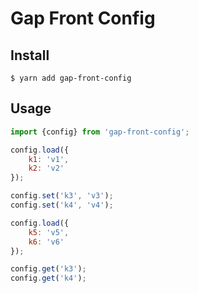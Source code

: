 # Gap Front Config

## Install

```
$ yarn add gap-front-config
```

## Usage

```javascript
import {config} from 'gap-front-config';

config.load({
    k1: 'v1',
    k2: 'v2'
});

config.set('k3', 'v3');
config.set('k4', 'v4');

config.load({
    k5: 'v5',
    k6: 'v6'
});

config.get('k3');
config.get('k4');
```
